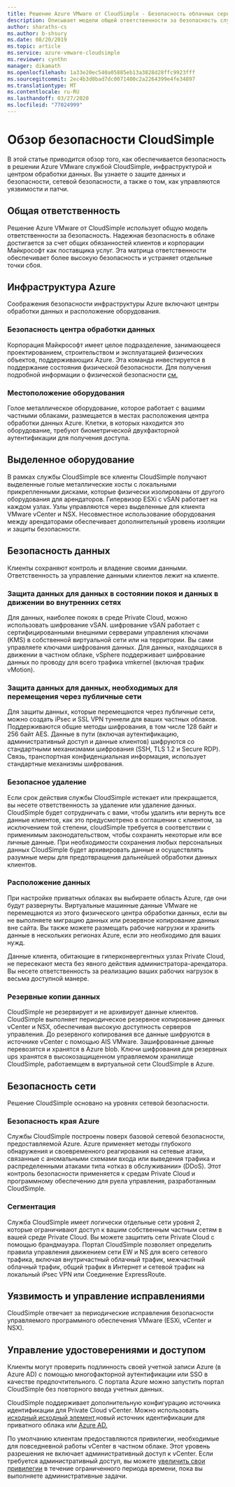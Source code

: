 ```yaml
---
title: Решение Azure VMware от CloudSimple - Безопасность облачных сервисов
description: Описывает модели общей ответственности за безопасность служб CloudSimple
author: sharaths-cs
ms.author: b-shsury
ms.date: 08/20/2019
ms.topic: article
ms.service: azure-vmware-cloudsimple
ms.reviewer: cynthn
manager: dikamath
ms.openlocfilehash: 1a33e20ec540a05885eb13a3828d28ffc9923fff
ms.sourcegitcommit: 2ec4b3d0bad7dc0071400c2a2264399e4fe34897
ms.translationtype: MT
ms.contentlocale: ru-RU
ms.lasthandoff: 03/27/2020
ms.locfileid: "77024999"
---
```

# <a name="cloudsimple-security-overview"></a>Обзор безопасности CloudSimple

В этой статье приводится обзор того, как обеспечивается безопасность в решении Azure VMware службой CloudSimple, инфраструктурой и центром обработки данных. Вы узнаете о защите данных и безопасности, сетевой безопасности, а также о том, как управляются уязвимости и патчи.

## <a name="shared-responsibility"></a>Общая ответственность

Решение Azure VMware от CloudSimple использует общую модель ответственности за безопасность. Надежная безопасность в облаке достигается за счет общих обязанностей клиентов и корпорации Майкрософт как поставщика услуг. Эта матрица ответственности обеспечивает более высокую безопасность и устраняет отдельные точки сбоя.

## <a name="azure-infrastructure"></a>Инфраструктура Azure

Соображения безопасности инфраструктуры Azure включают центры обработки данных и расположение оборудования.

### <a name="datacenter-security"></a>Безопасность центра обработки данных

Корпорация Майкрософт имеет целое подразделение, занимающееся проектированием, строительством и эксплуатацией физических объектов, поддерживающих Azure. Эта команда инвестируется в поддержание состояния физической безопасности. Для получения подробной информации о физической безопасности [см.](../security/azure-physical-security.md)

### <a name="equipment-location"></a>Местоположение оборудования

Голое металлическое оборудование, которое работает с вашими частными облаками, размещается в местах расположения центра обработки данных Azure.  Клетки, в которых находится это оборудование, требуют биометрической двухфакторной аутентификации для получения доступа.

## <a name="dedicated-hardware"></a>Выделенное оборудование

В рамках службы CloudSimple все клиенты CloudSimple получают выделенные голые металлические хосты с локальными прикрепленными дисками, которые физически изолированы от другого оборудования для арендаторов. Гипервизор ESXi с vSAN работает на каждом узлах. Узлы управляются через выделенные для клиента VMware vCenter и NSX. Несовместное использование оборудования между арендаторами обеспечивает дополнительный уровень изоляции и защиты безопасности.

## <a name="data-security"></a>Безопасность данных

Клиенты сохраняют контроль и владение своими данными. Ответственность за управление данными клиентов лежит на клиенте.

### <a name="data-protection-for-data-at-rest-and-data-in-motion-within-internal-networks"></a>Защита данных для данных в состоянии покоя и данных в движении во внутренних сетях

Для данных, наиболее покоях в среде Private Cloud, можно использовать шифрование vSAN. шифрование vSAN работает с сертифицированными внешними серверами управления ключами (KMS) в собственной виртуальной сети или на территории.  Вы сами управляете ключами шифрования данных. Для данных, находящихся в движении в частном облаке, vSphere поддерживает шифрование данных по проводу для всего трафика vmkernel (включая трафик vMotion).

### <a name="data-protection-for-data-that-is-required-to-move-through-public-networks"></a>Защита данных для данных, необходимых для перемещения через публичные сети

Для защиты данных, которые перемещаются через публичные сети, можно создать iPsec и SSL VPN туннели для ваших частных облаков. Поддерживаются общие методы шифрования, в том числе 128 байт и 256 байт AES. Данные в пути (включая аутентификацию, административный доступ и данные клиентов) шифруются со стандартными механизмами шифрования (SSH, TLS 1.2 и Secure RDP). Связь, транспортная конфиденциальная информация, использует стандартные механизмы шифрования.

### <a name="secure-disposal"></a>Безопасное удаление

Если срок действия службы CloudSimple истекает или прекращается, вы несете ответственность за удаление или удаление данных. CloudSimple будет сотрудничать с вами, чтобы удалить или вернуть все данные клиентов, как это предусмотрено в соглашении с клиентом, за исключением той степени, cloudSimple требуется в соответствии с применимым законодательством, чтобы сохранить некоторые или все личные данные. При необходимости сохранения любых персональных данных CloudSimple будет архивировать данные и осуществлять разумные меры для предотвращения дальнейшей обработки данных клиентов.

### <a name="data-location"></a>Расположение данных

При настройке приватных облаках вы выбираете область Azure, где они будут развернуты. Виртуальные машинные данные VMware не перемещаются из этого физического центра обработки данных, если вы не выполняете миграцию данных или резервное копирование данных вне сайта. Вы также можете размещать рабочие нагрузки и хранить данные в нескольких регионах Azure, если это необходимо для ваших нужд.

Данные клиента, обитающие в гиперконвергентных узлах Private Cloud, не пересекают места без явного действия администратора-арендатора. Вы несете ответственность за реализацию ваших рабочих нагрузок в весьма доступной манере.

### <a name="data-backups"></a>Резервные копии данных

CloudSimple не резервирует и не архивирует данные клиентов. CloudSimple выполняет периодическое резервное копирование данных vCenter и NSX, обеспечивая высокую доступность серверов управления. До резервного копирования все данные шифруются в источнике vCenter с помощью AIS VMware. Зашифрованные данные перевозятся и хранятся в Azure blob. Ключи шифрования для резервных ups хранятся в высокозащищенном управляемом хранилище CloudSimple, работаемщем в виртуальной сети CloudSimple в Azure.

## <a name="network-security"></a>Безопасность сети

Решение CloudSimple основано на уровнях сетевой безопасности.

### <a name="azure-edge-security"></a>Безопасность края Azure

Службы CloudSimple построены поверх базовой сетевой безопасности, предоставляемой Azure. Azure применяет методы глубокого обнаружения и своевременного реагирования на сетевые атаки, связанные с аномальными схемами входа или выведения трафика и распределенными атаками типа «отказ в обслуживании» (DDoS). Этот контроль безопасности применяется к средам Private Cloud и программному обеспечению для руела управления, разработанным CloudSimple.

### <a name="segmentation"></a>Сегментация

Служба CloudSimple имеет логически отдельные сети уровня 2, которые ограничивают доступ к вашим собственным частным сетям в вашей среде Private Cloud. Вы можете защитить сети Private Cloud с помощью брандмауэра. Портал CloudSimple позволяет определить правила управления движением сети EW и NS для всего сетевого трафика, включая внутричастный облачный трафик, межчастный облачный трафик, общий трафик в Интернет и сетевой трафик на локальный iPsec VPN или Соединение ExpressRoute.

## <a name="vulnerability-and-patch-management"></a>Уязвимость и управление исправлениями

CloudSimple отвечает за периодические исправления безопасности управляемого программного обеспечения VMware (ESXi, vCenter и NSX).

## <a name="identity-and-access-management"></a>Управление удостоверениями и доступом

Клиенты могут проверить подлинность своей учетной записи Azure (в Azure AD) с помощью многофакторной аутентификации или SSO в качестве предпочтительного. С портала Azure можно запустить портал CloudSimple без повторного ввода учетных данных.

CloudSimple поддерживает дополнительную конфигурацию источника идентификации для Private Cloud vCenter. Можно использовать [исходный исходный элемент,](set-vcenter-identity.md)новый источник идентификации для приватного облака или [Azure AD.](azure-ad.md)

По умолчанию клиентам предоставляются привилегии, необходимые для повседневной работы vCenter в частном облаке. Этот уровень разрешения не включает административный доступ к vCenter. Если требуется административный доступ, вы можете [увеличить свои привилегии](escalate-private-cloud-privileges.md) в течение ограниченного периода времени, пока вы выполняете административные задачи.
